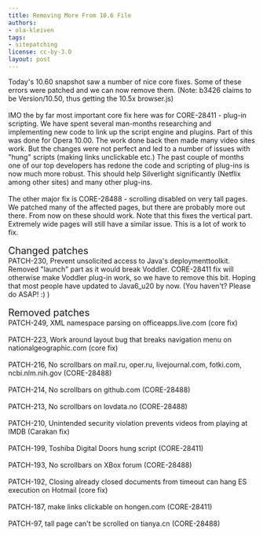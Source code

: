 ```yaml
---
title: Removing More From 10.6 File
authors:
- ola-kleiven
tags:
- sitepatching
license: cc-by-3.0
layout: post
---
```

Today&#39;s 10.60 snapshot saw a number of nice core fixes. Some of these errors were patched and we can now remove them. (Note: b3426 claims to be Version/10.50, thus getting the 10.5x browser.js)<br/><br/>IMO the by far most important core fix here was for CORE-28411 - plug-in scripting. We have spent several man-months researching and implementing new code to link up the script engine and plugins. Part of this was done for Opera 10.00. The work done back then made many video sites work. But the changes were not perfect and led to a number of issues with &quot;hung&quot; scripts (making links unclickable etc.) The past couple of months one of our top developers has redone the code and scripting of plug-ins is now much more robust. This should help Silverlight significantly (Netflix among other sites) and many other plug-ins.<br/><br/>The other major fix is CORE-28488 - scrolling disabled on very tall pages. We patched many of the affected pages, but there are probably more out there. From now on these should work. Note that this fixes the vertical part. Extremely wide pages will still have a similar issue. This is a lot of work to fix.<br/><br/><span style="font-size: 140%">Changed patches</span><br/>PATCH-230, Prevent unsolicited access to Java&#39;s deploymenttoolkit. Removed &quot;launch&quot; part as it would break Voddler. CORE-28411 fix will otherwise make Voddler plug-in work, so we have to remove this bit. Hoping that most people have updated to Java6_u20 by now. (You haven&#39;t? Please do ASAP! :) )<br/><br/><span style="font-size: 140%">Removed patches</span><br/>PATCH-249, XML namespace parsing on officeapps.live.com (core fix)<br/><br/>PATCH-223, Work around layout bug that breaks navigation menu on nationalgeographic.com (core fix)<br/><br/>PATCH-216, No scrollbars on mail.ru, oper.ru, livejournal.com, fotki.com, ncbi.nlm.nih.gov (CORE-28488)<br/><br/>PATCH-214, No scrollbars on github.com (CORE-28488)<br/><br/>PATCH-213, No scrollbars on lovdata.no (CORE-28488)<br/><br/>PATCH-210, Unintended security violation prevents videos from playing at IMDB (Carakan fix)<br/><br/>PATCH-199, Toshiba Digital Doors hung script (CORE-28411)<br/><br/>PATCH-193, No scrollbars on XBox forum (CORE-28488)<br/><br/>PATCH-192, Closing already closed documents from timeout can hang ES execution on Hotmail (core fix)<br/><br/>PATCH-187, make links clickable on hongen.com (CORE-28411)<br/><br/>PATCH-97, tall page can&#39;t be scrolled on tianya.cn (CORE-28488)
